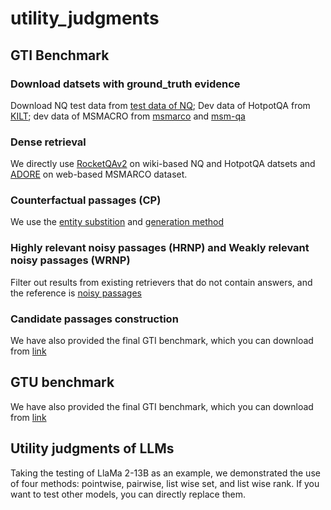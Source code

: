 # utility_judgments

## GTI Benchmark 
### Download datsets with ground_truth evidence
Download NQ test data from [test data of NQ](https://ai.google.com/research/NaturalQuestions/download); Dev data of HotpotQA from [KILT](https://github.com/facebookresearch/KILT); dev data of MSMACRO from [msmarco](https://microsoft.github.io/msmarco/) and [msm-qa](https://github.com/microsoft/MSMARCO-Question-Answering)

### Dense retrieval
We directly use [RocketQAv2](https://github.com/PaddlePaddle/RocketQA) on wiki-based NQ and HotpotQA datsets and [ADORE](https://github.com/jingtaozhan/DRhard) on web-based MSMARCO dataset.

### Counterfactual passages (CP)
We use the [entity substition](https://github.com/apple/ml-knowledge-conflicts) and [generation method](https://github.com/OSU-NLP-Group/LLM-Knowledge-Conflict)

### Highly relevant noisy passages (HRNP) and Weakly relevant noisy passages (WRNP)
Filter out results from existing retrievers that do not contain answers, and the reference is [noisy passages](https://github.com/RUCAIBox/LLM-Knowledge-Boundary)

### Candidate passages construction

We have also provided the final GTI benchmark, which you can download from [link](https://drive.google.com/drive/folders/1zmj2QiAxqsNfDf7iihYYKsdhL-WbvAYb?usp=drive_link)

## GTU benchmark

We have also provided the final GTI benchmark, which you can download from [link](https://drive.google.com/drive/folders/1zmj2QiAxqsNfDf7iihYYKsdhL-WbvAYb?usp=drive_link)



## Utility judgments of LLMs
Taking the testing of LlaMa 2-13B as an example, we demonstrated the use of four methods: pointwise, pairwise, list wise set, and list wise rank. If you want to test other models, you can directly replace them.

```python llama2-point.py
```












